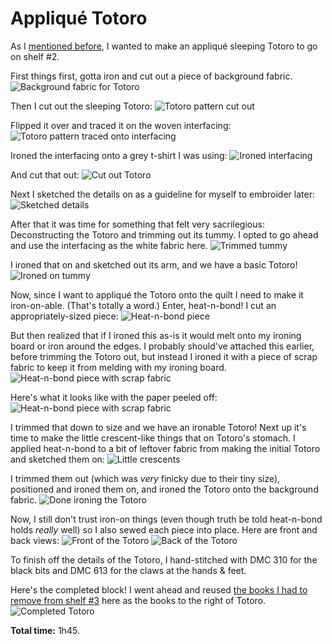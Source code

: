 <h1>Appliqué Totoro</h1>

As I [mentioned before](/sketching.md#layout-changes), I wanted to make an appliqué sleeping Totoro to go on shelf #2.

First things first, gotta iron and cut out a piece of background fabric.
![Background fabric for Totoro](/images/totorobg.png)

Then I cut out the sleeping Totoro:
![Totoro pattern cut out](/images/cuttotoro.jpg)

Flipped it over and traced it on the woven interfacing:
![Totoro pattern traced onto interfacing](/images/tracedt.jpg)

Ironed the interfacing onto a grey t-shirt I was using:
![Ironed interfacing](/images/ironedt.jpg)

And cut that out:
![Cut out Totoro](/images/cutt.jpg)

Next I sketched the details on as a guideline for myself to embroider later:
![Sketched details](/images/sketcht.jpg)

After that it was time for something that felt very sacrilegious: Deconstructing the Totoro and trimming out its tummy. I opted to go ahead and use the interfacing as the white fabric here.
![Trimmed tummy](/images/tummyt.jpg)

I ironed that on and sketched out its arm, and we have a basic Totoro!
![Ironed on tummy](/images/ironedtummyt.jpg)

Now, since I want to appliqué the Totoro onto the quilt I need to make it iron-on-able. (That's totally a word.) Enter, heat-n-bond! I cut an appropriately-sized piece:
![Heat-n-bond piece](/images/heatnbondt.jpg)

But then realized that if I ironed this as-is it would melt onto my ironing board or iron around the edges. I probably should've attached this earlier, before trimming the Totoro out, but instead I ironed it with a piece of scrap fabric to keep it from melding with my ironing board.
![Heat-n-bond piece with scrap fabric](/images/scrapt.jpg)

Here's what it looks like with the paper peeled off:
![Heat-n-bond piece with scrap fabric](/images/peeledt.jpg)

I trimmed that down to size and we have an ironable Totoro! Next up it's time to make the little crescent-like things that on Totoro's stomach. I applied heat-n-bond to a bit of leftover fabric from making the initial Totoro and sketched them on:
![Little crescents](/images/crescents.jpg)

I trimmed them out (which was *very* finicky due to their tiny size), positioned and ironed them on, and ironed the Totoro onto the background fabric. 
![Done ironing the Totoro](/images/doneironing.jpg)

Now, I still don't trust iron-on things (even though truth be told heat-n-bond holds *really* well) so I also sewed each piece into place. Here are front and back views:
![Front of the Totoro](/images/frontt.jpg)
![Back of the Totoro](/images/backt.jpg)

To finish off the details of the Totoro, I hand-stitched with DMC 310 for the black bits and DMC 613 for the claws at the hands & feet.

Here's the completed block! I went ahead and reused [the books I had to remove from shelf #3](/shelf4.md#attaching-shelves-3--4) here as the books to the right of Totoro.
![Completed Totoro](/images/donet.jpg)

**Total time:** 1h45.

